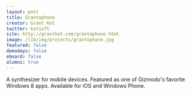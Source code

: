 ```yaml
---
layout: post
title: Grantophone
creator: Grant Kot
twitter: kotsoft
site: http://grantkot.com/grantophone.html
image: /lib/img/projects/grantophone.jpg
featured: false
demodays: false
eboard: false
alumni: true
---
```

A synthesizer for mobile devices. Featured as one of Gizmodo's favorite Windows 8 apps. Available for iOS and Windows Phone.